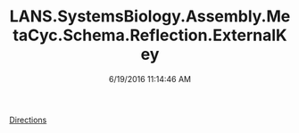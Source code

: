 ﻿---
title: LANS.SystemsBiology.Assembly.MetaCyc.Schema.Reflection.ExternalKey
date: 6/19/2016 11:14:46 AM
---

[Directions](T-LANS.SystemsBiology.Assembly.MetaCyc.Schema.Reflection.ExternalKey.Directions.html)
